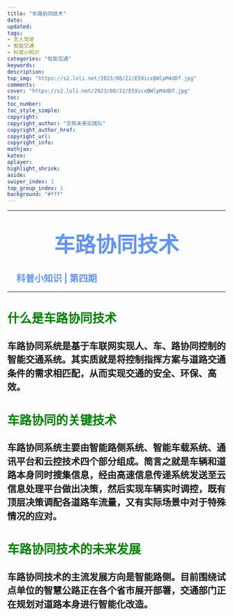 ```yaml
---
title: "车路协同技术"
date:
updated:
tags:
- 无人驾驶
- 智能交通
- 科普小知识
categories: "智能交通"
keywords:
description:
top_img: "https://s2.loli.net/2023/08/22/E59icxBWlpM4dDf.jpg"
comments:
cover: "https://s2.loli.net/2023/08/22/E59icxBWlpM4dDf.jpg"
toc:
toc_number:
toc_style_simple:
copyright:
copyright_author: "交筑未来实践队"
copyright_author_href:
copyright_url:
copyright_info:
mathjax:
katex:
aplayer:
highlight_shrink:
aside:
swiper_index: 1
top_group_index: 1
background: "#fff"
---
```

<hr witd=20% size=5 noshade="noshade" color="#6495ED" />

# <center><font face="华文中宋" color="#6495ED" size=15>**车路协同技术**</font></center>
## <font color="#6495ED" >&emsp;科普小知识 | 第四期</font>

<hr witd=20% size=5 noshade="noshade" color="#6495ED" />

# <font color=green>什么是车路协同技术</font>
## <p style="line-height:1.5;">车路协同系统是基于车联网实现人、车、路协同控制的智能交通系统。其实质就是将控制指挥方案与道路交通条件的需求相匹配，从而实现交通的安全、环保、高效。</p>
# <font color=green>车路协同的关键技术</font>
## <p style="line-height:1.5;">车路协同系统主要由智能路侧系统、智能车载系统、通讯平台和云控技术四个部分组成。简言之就是车辆和道路本身同时搜集信息，经由高速信息传递系统发送至云信息处理平台做出决策，然后实现车辆实时调控，既有顶层决策调配各道路车流量，又有实际场景中对于特殊情况的应对。</p>
# <font color=green>车路协同技术的未来发展</font>
## <p style="line-height:1.5;">车路协同技术的主流发展方向是智能路侧。目前围绕试点单位的智慧公路正在各个省市展开部署，交通部门正在规划对道路本身进行智能化改造。</p>